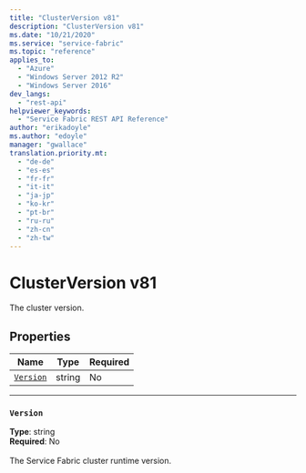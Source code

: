 ```yaml
---
title: "ClusterVersion v81"
description: "ClusterVersion v81"
ms.date: "10/21/2020"
ms.service: "service-fabric"
ms.topic: "reference"
applies_to: 
  - "Azure"
  - "Windows Server 2012 R2"
  - "Windows Server 2016"
dev_langs: 
  - "rest-api"
helpviewer_keywords: 
  - "Service Fabric REST API Reference"
author: "erikadoyle"
ms.author: "edoyle"
manager: "gwallace"
translation.priority.mt: 
  - "de-de"
  - "es-es"
  - "fr-fr"
  - "it-it"
  - "ja-jp"
  - "ko-kr"
  - "pt-br"
  - "ru-ru"
  - "zh-cn"
  - "zh-tw"
---
```

# ClusterVersion v81

The cluster version.

## Properties
| Name | Type | Required |
| --- | --- | --- |
| [`Version`](#version) | string | No |

____
### `Version`
__Type__: string <br/>
__Required__: No<br/>
<br/>
The Service Fabric cluster runtime version.
